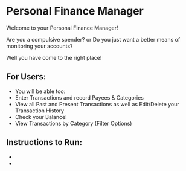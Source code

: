 # Personal Finance Manager

Welcome to your Personal Finance Manager!

Are you a compulsive spender?
or
Do you just want a better means of monitoring your accounts?

Well you have come to the right place!





For Users: 
-
- You will be able too:
- Enter Transactions and record Payees & Categories 
- View all Past and Present Transactions as well as Edit/Delete your Transaction History
- Check your Balance! 
- View Transactions by Category (Filter Options) 

Instructions to Run:
-     
-    
-    
              
